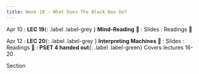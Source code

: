 ```yaml
---
title: Week 10 - What Does The Black Box Do?
---
```


Apr 10
: **LEC 19**{: .label .label-grey } **Mind-Reading** 🎥
  : Slides
: Readings 📖

<!--
: * [Mind Reading and Writing](https://canvas.harvard.edu/files/14672393/download?download_frd=1)
: * [Computer Mouse Inside your Head](https://canvas.harvard.edu/files/14672423/download?download_frd=1)
-->

Apr 12
: **LEC 20**{: .label .label-grey } **Interpreting Machines** 🎥 
  : Slides
: Readings 📖
:  **PSET 4 handed out**{: .label .label-green} Covers lectures 16-20

<!--
: * [Towards a Rigorous Science of ML (read up to end of section 2)](https://canvas.harvard.edu/files/14672412/download?download_frd=1)
: * [Introduction to Interpretable ML](https://petuum.medium.com/introduction-to-interpretable-machine-learning-3a62870f2f37)
-->

Section
